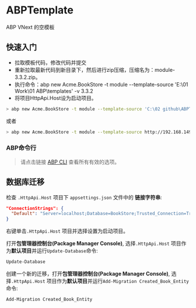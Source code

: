 # ABPTemplate
ABP VNext 的空模板

## 快速入门

- 拉取模板代码，修改代码并提交
- 重新拉取最新代码到新目录下，然后进行zip压缩，压缩名为：module-3.3.2.zip。
- 执行命令：abp new Acme.BookStore -t module --template-source 'E:\01 Work\01 ABP\templates' -v 3.3.2
- 将项目HttpApi.Host设为启动项目。

````bash
> abp new Acme.BookStore -t module --template-source 'C:\02 github\ABPTemplate' -v 3.3.2
````
或者
````bash
> abp new Acme.BookStore -t module --template-source http://192.168.149.72:8900/baison/module-3.3.2.zip -v 3.3.2 --skip-cli-version-check
````

### ABP命令行
> 请点击链接 [ABP CLI](https://docs.abp.io/en/abp/latest/CLI) 查看所有有效的选项。


## 数据库迁移

检查 `.HttpApi.Host` 项目下 `appsettings.json` 文件中的 **链接字符串**:

````json
"ConnectionStrings": {
  "Default": "Server=localhost;Database=BookStore;Trusted_Connection=True"
}
````
右键单击`.HttpApi.Host` 项目并选择设置为启动项目。

打开**包管理器控制台(Package Manager Console)**, 选择`.HttpApi.Host` 项目作为**默认项目**并运行`Update-Database`命令:
````bash
Update-Database
````

创建一个新的迁移，打开**包管理器控制台(Package Manager Console)**, 选择`.HttpApi.Host` 项目作为**默认项目**并运行`Add-Migration Created_Book_Entity`命令:
````bash
Add-Migration Created_Book_Entity
````

